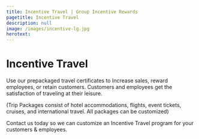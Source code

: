 ```yaml
---
title: Incentive Travel | Group Incentive Rewards
pagetitle: Incentive Travel
description: null
image: /images/incentive-lg.jpg
herotext:
---
```


# Incentive Travel

Use our prepackaged travel certificates to Increase sales, reward employees, or retain customers.   Customers and employees get the satisfaction of traveling at their leisure.  

(Trip Packages consist of hotel accommodations, flights, event tickets, cruises, and international travel.  All packages can be customized)

Contact us today so we can customize an Incentive Travel program for your customers & employees.  